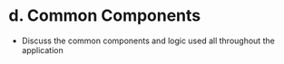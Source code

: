 # d. Common Components

- Discuss the common components and logic used all throughout the application